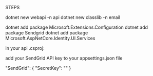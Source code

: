 STEPS

dotnet new webapi -n api
dotnet new classlib -n email

dotnet add package Microsoft.Extensions.Configuration
dotnet add package Sendgrid
dotnet add package Microsoft.AspNetCore.Identity.UI.Services

in your api .csproj:

<ItemGroup>
    <ProjectReference Include="../email/email.csproj" />
</ItemGroup>

add your SendGrid API key to your appsettings.json file

  "SendGrid": {
    "SecretKey": ""
  }